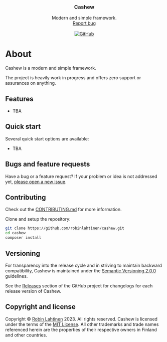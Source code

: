 <div align="center">
<h3 align="center">Cashew</h3>

  <p align="center">
    Modern and simple framework.
    <br />
    <a href="https://github.com/robinlahtinen/cashew/issues">Report bug</a>
    <br />
    <br />
    <a href="https://github.com/robinlahtinen/cashew/blob/main/LICENSE"><img alt="GitHub" src="https://img.shields.io/github/license/robinlahtinen/cashew"></a>
</p>
</div>

# About

Cashew is a modern and simple framework.

The project is heavily work in progress and offers zero support or assurances on anything.

## Features

- TBA

## Quick start

Several quick start options are available:

- TBA

## Bugs and feature requests

Have a bug or a feature request? If your problem or idea is not addressed
yet, [please open a new issue](https://github.com/robinlahtinen/cashew/issues/new/choose).

## Contributing

Check out the [CONTRIBUTING.md](CONTRIBUTING.md) for more information.

Clone and setup the repository:

```sh
git clone https://github.com/robinlahtinen/cashew.git
cd cashew
composer install
```

## Versioning

For transparency into the release cycle and in striving to maintain backward compatibility, Cashew is
maintained under the [Semantic Versioning 2.0.0](https://semver.org/spec/v2.0.0.html) guidelines.

See the [Releases](https://github.com/robinlahtinen/cashew/releases) section of the GitHub project for
changelogs for each release version of Cashew.

## Copyright and license

Copyright © [Robin Lahtinen](https://github.com/robinlahtinen) 2023. All rights reserved. Cashew is
licensed under the terms of
the [MIT License](https://github.com/robinlahtinen/cashew/blob/main/LICENSE). All other trademarks and trade names
referenced herein are the properties of their respective owners in Finland
and other countries.
